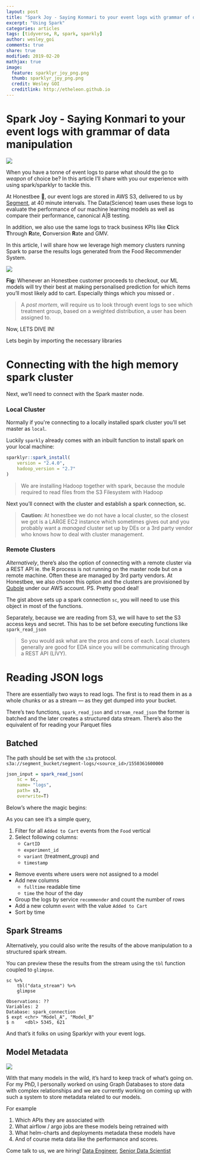 ```yaml
---
layout: post
title: "Spark Joy - Saying Konmari to your event logs with grammar of data manipulation"
excerpt: "Using Spark"
categories: articles
tags: [tidyverse, R, spark, sparkly]
author: wesley_goi
comments: true
share: true
modified: 2019-02-20
mathjax: true
image:
  feature: sparklyr_joy_png.png
  thumb: sparklyr_joy_png.png
  credit: Wesley GOI
  creditlink: http://etheleon.github.io
---
```


# Spark Joy - Saying Konmari to your event logs with grammar of data manipulation


![](https://raw.githubusercontent.com/etheleon/etheleon.github.io/master/images/sparklyr_joy.png)

When you have a tonne of event logs to parse what should the go to *weapon* of choice be? In this article I’ll share with you our experience with using spark/sparklyr to tackle this. 

At Honestbee 🐝, our event logs are stored in AWS S3, delivered to us by [Segment](https://segment.com/blog/exactly-once-delivery/),  at 40 minute intervals. The Data(Science) team uses these logs to evaluate the performance of our machine learning models as well as compare their performance, canonical A|B testing. 

In addition, we also use the same logs to track business KPIs like **C**lick **T**hrough **R**ate, **C**onversion **R**ate and GMV.

In this article, I will share how we leverage high memory clusters running Spark to parse the results logs generated from the Food Recommender System.

![](https://raw.githubusercontent.com/etheleon/etheleon.github.io/master/images/recommender.png)

**Fig:** Whenever an Honestbee customer proceeds to checkout, our ML models will try their best at making personalised prediction for which items you’ll most likely add to cart. Especially things which you missed or . 

> A *post mortem*,  will require us to look through event logs to see which treatment group, based on a weighted distribution,  a user has been assigned to.   

Now, LETS DIVE IN!

Lets begin by importing the necessary libraries

<script src="https://gist.github.com/etheleon/581eeeefed17530f60caa53262232a84.js"></script>

# Connecting with the high memory spark cluster
Next, we’ll need to connect with the Spark master node. 

### Local Cluster

Normally if you're connecting to a locally installed spark cluster you'll set master as `local`. 

Luckily `sparkly` already comes with an inbuilt function to install spark on your local machine:

```r
sparklyr::spark_install(
    version = "2.4.0",
    hadoop_version = "2.7"
)
```

> We are installing Hadoop together with spark, because the module required to read files from the S3 Filesystem with Hadoop  

Next you’ll connect with the cluster and establish a spark connection, sc.

<script src="https://gist.github.com/etheleon/673e551a5573358038896b6dada50721.js"></script>

> **Caution:** At honestbee we do not have a local cluster, so the closest we got is a LARGE EC2 instance which sometimes gives out and you probably want a *managed* cluster set up by DEs or a 3rd party vendor who knows how to deal with cluster management.   

### Remote Clusters

*Alternatively*, there’s also the option of connecting with a remote cluster via a REST API ie. the R process is not running on the master node but on a remote machine. Often these are managed by 3rd party vendors. At Honestbee, we also chosen this option and the clusters are provisioned by  [Qubole](https://www.qubole.com/) under our AWS account. PS. Pretty good deal!

<script src="https://gist.github.com/etheleon/2d61d1f5a83d1026b5f3dfa9eaa989b3.js"></script>

The gist above sets up a spark connection `sc`, you will need to use this object in most of the functions. 

Separately, because we are reading from S3, we will have to set the S3 access keys and secret. This has to be set before executing functions like `spark_read_json`

<script src="https://gist.github.com/etheleon/f05cc79ad5cd6dc0eb3dbfc2e1bbedcc.js"></script>

> So you would ask what are the pros and cons of each. Local clusters generally are good for EDA since you will be communicating through a REST API (LIVY).   
>   
# Reading JSON logs 
There are essentially two ways to read logs. The first is to read them in as a whole chunks or as a stream — as they get dumped into your bucket. 

There’s two functions, `spark_read_json` and `stream_read_json` the former is batched and the later creates a structured data stream. There’s also the equivalent of for reading your Parquet files 

## Batched
The path should be set with the `s3a` protocol. 
`s3a://segment_bucket/segment-logs/<source_id>/1550361600000`

```r
json_input = spark_read_json(
    sc = sc, 
    name= "logs",
    path= s3, 
    overwrite=T)
```

Below’s where the magic begins:

<script src="https://gist.github.com/etheleon/2a513d1000c38020a3a834a34e6d5e03.js"></script>

As you can see it’s a simple query, 

1. Filter for all `Added to Cart` events from the `Food` vertical
2. Select following columns:
    * `CartID` 
    * `experiment_id`
    * `variant` (treatment_group) and 
    * `timestamp`
* Remove events where users were not assigned to a model
* Add new columns
    * `fulltime` readable time
    * `time` the hour of the day
* Group the logs by service `recommender` and count the number of rows 
* Add a new column `event` with the value `Added to Cart`
* Sort by time

## Spark Streams
Alternatively, you could also write the results of the above manipulation to a structured spark stream. 

<script src="https://gist.github.com/etheleon/bf72bee8d790cf4f16d76cbb233f7a9d.js"></script>

You can preview these the results from the stream using the `tbl` function coupled to `glimpse`. 

```
sc %>% 
    tbl("data_stream") %>% 
    glimpse
```

```
Observations: ??
Variables: 2
Database: spark_connection
$ expt <chr> "Model_A", "Model_B"
$ n    <dbl> 5345, 621
```

And that’s it folks on using Sparklyr with your event logs. 

## Model Metadata

![](https://raw.githubusercontent.com/etheleon/etheleon.github.io/master/images/model_graph.png)

With that many models in the wild, it’s hard to keep track of what’s going on. For my PhD, I personally worked on using Graph Databases to store data with complex relationships and we are currently working on coming up with such a system to store metadata related to our models. 

For example 
1. Which APIs they are associated with
2. What airflow / argo jobs are these models being retrained with 
3. What helm-charts and deployments metadata these models have 
4. And of course meta data like the performance and scores. 

Come talk to us, we are hiring! [Data Engineer](https://boards.greenhouse.io/honestbee/jobs/1426737), [Senior Data Scientist](https://boards.greenhouse.io/honestbee/jobs/1427566)
